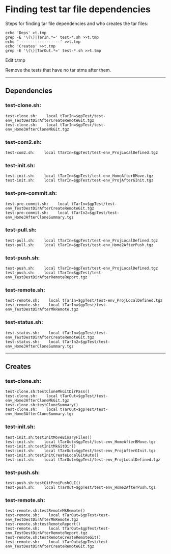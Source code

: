 # Finding test tar file dependencies

Steps for finding tar file dependencies and who creates the tar files:

    echo 'Deps' >t.tmp
    grep -E '\(\)|TarIn.*=' test-*.sh >>t.tmp
    echo '------------------' >>t.tmp
    echo 'Creates' >>t.tmp
    grep -E '\(\)|TarOut.*=' test-*.sh >>t.tmp

Edit t.tmp

Remove the tests that have no tar stms after them.

--------------------

## Dependencies

### test-clone.sh:

    test-clone.sh:    local tTarIn=$gpTest/test-env_TestDestDirAfterCreateRemoteGit.tgz
    test-clone.sh:    local tTarIn=$gpTest/test-env_Home3AfterCloneMkGit.tgz

### test-com2.sh:

    test-com2.sh:    local tTarIn=$gpTest/test-env_ProjLocalDefined.tgz

### test-init.sh:

    test-init.sh:    local tTarIn=$gpTest/test-env_HomeAfterBMove.tgz
    test-init.sh:    local tTarIn=$gpTest/test-env_ProjAfterGInit.tgz

### test-pre-commit.sh:

    test-pre-commit.sh:    local tTarIn=$gpTest/test-env_TestDestDirAfterCreateRemoteGit.tgz
    test-pre-commit.sh:    local tTarIn2=$gpTest/test-env_Home3AfterCloneSummary.tgz

### test-pull.sh:

    test-pull.sh:    local tTarIn=$gpTest/test-env_ProjLocalDefined.tgz
    test-pull.sh:    local tTarIn=$gpTest/test-env_Home2AfterPush.tgz

### test-push.sh:

    test-push.sh:    local tTarIn=$gpTest/test-env_ProjLocalDefined.tgz
    test-push.sh:    local tTarIn=$gpTest/test-env_TestDestDirAfterRemoteReport.tgz

### test-remote.sh:

    test-remote.sh:    local tTarIn=$gpTest/test-env_ProjLocalDefined.tgz
    test-remote.sh:    local tTarIn=$gpTest/test-env_TestDestDirAfterMkRemote.tgz

### test-status.sh:

    test-status.sh:    local tTarIn=$gpTest/test-env_TestDestDirAfterCreateRemoteGit.tgz
    test-status.sh:    local tTarIn2=$gpTest/test-env_Home3AfterCloneSummary.tgz

------------------

## Creates

### test-clone.sh:

    test-clone.sh:testCloneMkGitDirPass()
    test-clone.sh:    local tTarOut=$gpTest/test-env_Home3AfterCloneMkGit.tgz
    test-clone.sh:testCloneSummary()
    test-clone.sh:    local tTarOut=$gpTest/test-env_Home3AfterCloneSummary.tgz

### test-init.sh:

    test-init.sh:testInitMoveBinaryFiles()
    test-init.sh:    local tTarOut=$gpTest/test-env_HomeAfterBMove.tgz
    test-init.sh:testInitMkGitDir()
    test-init.sh:    local tTarOut=$gpTest/test-env_ProjAfterGInit.tgz
    test-init.sh:testInitCreateLocalGitAuto()
    test-init.sh:    local tTarOut=$gpTest/test-env_ProjLocalDefined.tgz

### test-push.sh:

    test-push.sh:testGitProjPushCLI()
    test-push.sh:    local tTarOut=$gpTest/test-env_Home2AfterPush.tgz

### test-remote.sh:

    test-remote.sh:testRemoteMkRemote()
    test-remote.sh:    local tTarOut=$gpTest/test-env_TestDestDirAfterMkRemote.tgz
    test-remote.sh:testRemoteReport()
    test-remote.sh:    local tTarOut=$gpTest/test-env_TestDestDirAfterRemoteReport.tgz
    test-remote.sh:testRemoteCreateRemoteGit()
    test-remote.sh:    local tTarOut=$gpTest/test-env_TestDestDirAfterCreateRemoteGit.tgz
